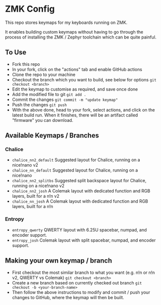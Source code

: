 # ZMK Config

This repo stores keymaps for my keyboards running on ZMK.

It enables building custom keymaps without having to go through the process of installing the ZMK / Zephyr toolchain which can be quite painful.

## To Use
- Fork this repo
- In your fork, click on the "actions" tab and enable GitHub actions
- Clone the repo to your machine
- Checkout the branch which you want to build, see below for options `git checkout <branch>`
- Edit the keymap to customise as required, and save once done
- Add the modified file to git `git add .`
- Commit the changes `git commit -m "update keymap"`
- Push the changes `git push`
- With the above done, head to your fork, select actions, and click on the latest build run. When it finishes, there will be an artifact called "firmware" you can download.

## Available Keymaps / Branches
### Chalice
- `chalice_nn2_default` Suggested layout for Chalice, running on a nice!nano v2
- `chalice_nn_default` Suggested layout for Chalice, running on a nice!nano
- `chalice_nn2_splitbs` Suggested split backspace layout for Chalice, running on a nice!nano v2
- `chalice_nn2_josh` A Colemak layout with dedicated function and RGB layers, built for a n!n v2
- `chalice_nn_josh` A Colemak layout with dedicated function and RGB layers, built for a n!n

### Entropy
- `entropy_qwerty` QWERTY layout with 6.25U spacebar, numpad, and encoder support. 
- `entropy_josh` Colemak layout with split spacebar, numpad, and encoder support. 

## Making your own keymap / branch
- First checkout the most similar branch to what you want (e.g. n!n or n!n v2, QWERTY vs Colemak) `git checkout <branch>`
- Create a new branch based on currently checked out branch `git checkout -b <your-branch-name>`
- Then follow the above instructions to modify and commit / push your changes to GitHub, where the keymap will then be built.
